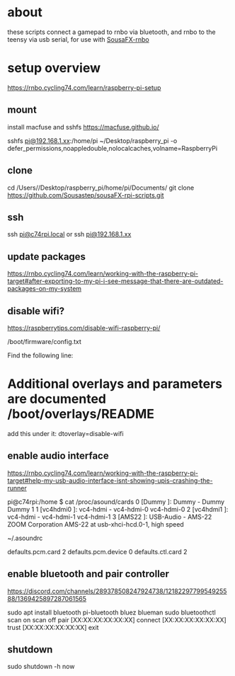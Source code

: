 about
=====

these scripts connect a gamepad to rnbo via bluetooth, and rnbo to the teensy via usb serial, for use with [SousaFX-rnbo](https://github.com/Sousastep/SousaFX-rnbo)

setup overview
==============

https://rnbo.cycling74.com/learn/raspberry-pi-setup

mount
-----

install macfuse and sshfs https://macfuse.github.io/

sshfs pi@192.168.1.xx:/home/pi ~/Desktop/raspberry_pi -o defer_permissions,noappledouble,nolocalcaches,volname=RaspberryPi 

clone
-----

cd /Users/<user>/Desktop/raspberry_pi/home/pi/Documents/
git clone https://github.com/Sousastep/sousaFX-rpi-scripts.git

ssh
---

ssh pi@c74rpi.local
or
ssh pi@192.168.1.xx

update packages
---------------

https://rnbo.cycling74.com/learn/working-with-the-raspberry-pi-target#after-exporting-to-my-pi-i-see-message-that-there-are-outdated-packages-on-my-system

disable wifi?
-------------

https://raspberrytips.com/disable-wifi-raspberry-pi/

/boot/firmware/config.txt

Find the following line:
# Additional overlays and parameters are documented /boot/overlays/README

add this under it:
dtoverlay=disable-wifi

enable audio interface
----------------------

https://rnbo.cycling74.com/learn/working-with-the-raspberry-pi-target#help-my-usb-audio-interface-isnt-showing-upis-crashing-the-runner

pi@c74rpi:/home $ cat /proc/asound/cards
 0 [Dummy          ]: Dummy - Dummy
                      Dummy 1
 1 [vc4hdmi0       ]: vc4-hdmi - vc4-hdmi-0
                      vc4-hdmi-0
 2 [vc4hdmi1       ]: vc4-hdmi - vc4-hdmi-1
                      vc4-hdmi-1
 3 [AMS22          ]: USB-Audio - AMS-22
                      ZOOM Corporation AMS-22 at usb-xhci-hcd.0-1, high speed

~/.asoundrc

defaults.pcm.card 2
defaults.pcm.device 0
defaults.ctl.card 2

enable bluetooth and pair controller
------------------------------------

https://discord.com/channels/289378508247924738/1218229779954925588/1369425897287061565

sudo apt install bluetooth pi-bluetooth bluez blueman
sudo bluetoothctl
scan on
scan off
pair [XX:XX:XX:XX:XX:XX]
connect [XX:XX:XX:XX:XX:XX]
trust [XX:XX:XX:XX:XX:XX]
exit

shutdown
--------

sudo shutdown -h now

